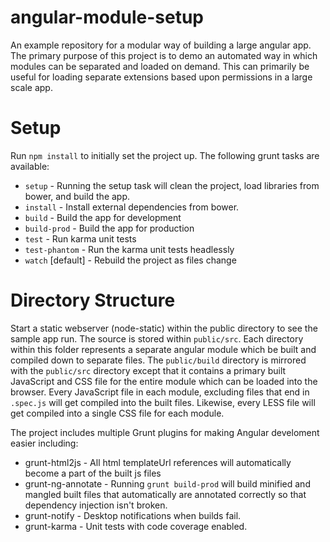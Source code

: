 angular-module-setup
====================

An example repository for a modular way of building a large angular app. The primary purpose of this project is to demo an automated way in which modules can be separated and loaded on demand. This can primarily be useful for loading separate extensions based upon permissions in a large scale app.

# Setup
Run `npm install` to initially set the project up. The following grunt tasks are available:

 - `setup` - Running the setup task will clean the project, load libraries from bower, and build the app.
 - `install` - Install external dependencies from bower.
 - `build` - Build the app for development
 - `build-prod` - Build the app for production
 - `test` - Run karma unit tests
 - `test-phantom` - Run the karma unit tests headlessly
 - `watch` [default] - Rebuild the project as files change

# Directory Structure

Start a static webserver (node-static) within the public directory to see the sample app run. The source is stored within `public/src`. Each directory within this folder represents
 a separate angular module which be built and compiled down to separate files. The `public/build` directory is mirrored with the `public/src` directory except that it contains a primary built JavaScript and CSS file for the entire module which can be loaded into the browser. Every JavaScript file in each module, excluding files that end in `.spec.js` will get compiled into the built files. Likewise, every LESS file will get compiled into a single CSS file for each module.

The project includes multiple Grunt plugins for making Angular develoment easier including:

 - grunt-html2js - All html templateUrl references will automatically become a part of the built js files
 - grunt-ng-annotate - Running `grunt build-prod` will build minified and mangled built files that automatically are annotated correctly so that dependency injection isn't broken.
 - grunt-notify - Desktop notifications when builds fail.
 - grunt-karma - Unit tests with code coverage enabled.